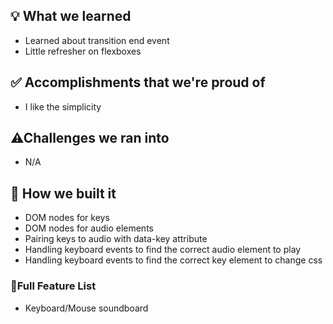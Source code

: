 ## 💡 What we learned
- Learned about transition end event
- Little refresher on flexboxes 
## ✅ Accomplishments that we're proud of
- I like the simplicity
## ⚠Challenges we ran into
- N/A
## 🚧 How we built it
- DOM nodes for keys
- DOM nodes for audio elements
- Pairing keys to audio with data-key attribute
- Handling keyboard events to find the correct audio element to play
- Handling keyboard events to find the correct key element to change css
### 💎Full Feature List
- Keyboard/Mouse soundboard
